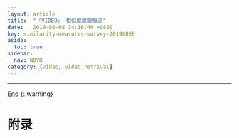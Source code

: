 ```yaml
---
layout: article
title:  "「VIDEO」 相似度度量概述"
date:   2019-08-08 14:16:40 +0800
key: similarity-measures-survey-20190808
aside:
  toc: true
sidebar:
  nav: NDVR
category: [video, video_retrival]
---
```

<span id='head'></span>  

<!--more-->  



-------------------  
[End](#head)
{:.warning}  


# 附录
